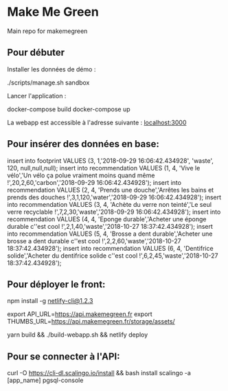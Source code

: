 # Make Me Green
Main repo for makemegreen


## Pour débuter

Installer les données de démo :

./scripts/manage.sh sandbox

Lancer l'application :

docker-compose build
docker-compose up

La webapp est accessible à l'adresse suivante : [localhost:3000](http://localhost:3000)


## Pour insérer des données en base:

insert into footprint VALUES (3, 1,'2018-09-29 16:06:42.434928', 'waste', 120, null,null,null);
insert into recommendation VALUES (1, 4, 'Vive le vélo','Un vélo ça polue vraiment moins quand même !',20,2,60,'carbon','2018-09-29 16:06:42.434928');
insert into recommendation VALUES (2, 4, 'Prends une douche','Arrêtes les bains et prends des douches !',3,1,120,'water','2018-09-29 16:06:42.434928');
insert into recommendation VALUES (3, 4, 'Achète du verre non teinté','Le seul verre recyclable !',7,2,30,'waste','2018-09-29 16:06:42.434928');
insert into recommendation VALUES (4, 4, 'Eponge durable','Acheter une éponge durable c''est cool !',2,1,40,'waste','2018-10-27 18:37:42.434928');
insert into recommendation VALUES (5, 4, 'Brosse a dent durable','Acheter une brosse a dent durable c''est cool !',2,2,60,'waste','2018-10-27 18:37:42.434928');
insert into recommendation VALUES (6, 4, 'Dentifrice solide','Acheter du dentifrice solide c''est cool !',6,2,45,'waste','2018-10-27 18:37:42.434928');


## Pour déployer le front:

npm install -g netlify-cli@1.2.3

export API_URL=https://api.makemegreen.fr
export THUMBS_URL=https://api.makemegreen.fr/storage/assets/

yarn build && ./build-webapp.sh && netlify deploy


## Pour se connecter à l'API:

curl -O https://cli-dl.scalingo.io/install && bash install
scalingo -a [app_name] pgsql-console

